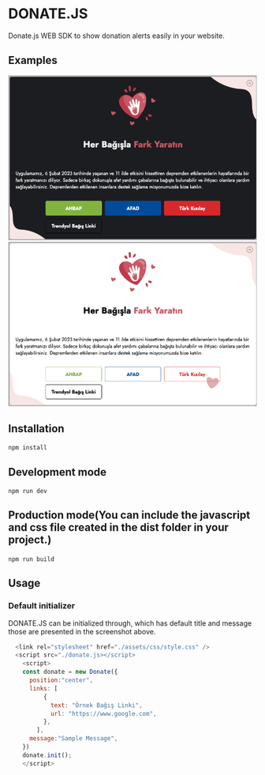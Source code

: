 # DONATE.JS

Donate.js WEB SDK to show donation alerts easily in your website.

## Examples

<p align="center">
  <img alt="UI" src="docs/dark.png">
  <img alt="UI" src="docs/light.png">
</p>

## Installation

```
npm install
```

## Development mode

```
npm run dev
```

## Production mode(You can include the javascript and css file created in the dist folder in your project.)

```
npm run build
```

## Usage

### Default initializer

DONATE.JS can be initialized through, which has default title and message those are presented in the screenshot above.

```js
  <link rel="stylesheet" href="./assets/css/style.css" />
  <script src="./donate.js></script>
    <script>
    const donate = new Donate({
      position:"center",
      links: [
          {
            text: "Örnek Bağış Linki",
            url: "https://www.google.com",
          },
        ],
      message:"Sample Message",
    })
    donate.init();
    </script>
```
